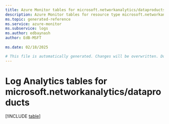 ```yaml
---
title: Azure Monitor tables for microsoft.networkanalytics/dataproducts
description: Azure Monitor tables for resource type microsoft.networkanalytics/dataproducts
ms.topic: generated-reference
ms.service: azure-monitor
ms.subservice: logs
ms.author: edbaynash
author: EdB-MSFT
   
ms.date: 02/18/2025

# This file is automatically generated. Changes will be overwritten. Do not change this file directly.
---
```


# Log Analytics tables for microsoft.networkanalytics/dataproducts  

[!INCLUDE [table](~/reusable-content/ce-skilling/azure/includes/azure-monitor/reference/tables/microsoft-networkanalytics_dataproducts-include.md)]

